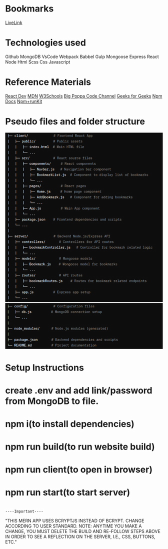 # Bookmarks

[LiveLink](https://bookmarks.jeremycasanova.me/)

# Technologies used

Github
MongoDB
VsCode
Webpack
Babbel
Gulp
Mongoose
Express
React
Node
Html
Scss
Css
Javascript

# Reference Materials

[React Dev](https://react.dev/)
[MDN](https://developer.mozilla.org/en-US/)
[W3Schools](https://www.w3schools.com/sass/default.asp)
[Big Poppa Code Channel](https://www.youtube.com/@bigpoppacode)
[Geeks for Geeks](https://www.geeksforgeeks.org/)
[Npm Docs](https://docs.npmjs.com/)
[Npm+runKit](https://npm.runkit.com/?q=)

# Pseudo files and folder structure

![alt text](ss1.png)
![alt text](ss2.png)

# Setup Instructions

# create .env and add link/password from MongoDB to file.

# npm i(to install dependencies)

# npm run build(to run website build)

# npm run client(to open in browser)

# npm run start(to start server)


                                                                                    ----Important----
"THIS MERN APP USES BCRYPTJS INSTEAD OF BCRYPT. CHANGE ACCORDING TO USER STANDARD. NOTE: ANYTIME YOU MAKE A CHANGE, YOU MUST DELETE THE BUILD AND RE-FOLLOW STEPS ABOVE IN ORDER TO SEE A REFLECTION ON THE SERVER, I.E., CSS, BUTTONS, ETC."
